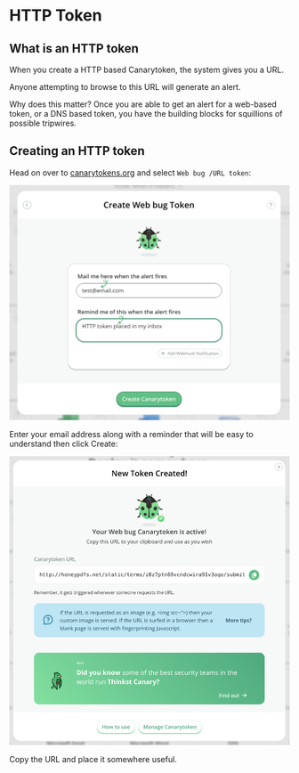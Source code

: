 # HTTP Token

## What is an HTTP token

When you create a HTTP based Canarytoken, the system gives you a URL.

Anyone attempting to browse to this URL will generate an alert.

Why does this matter? Once you are able to get an alert for a web-based token, or a DNS based token, you have the building blocks for squillions of possible tripwires.

## Creating an HTTP token

Head on over to [canarytokens.org](https://canarytokens.org/generate) and select `Web bug /URL token`:

![Creating an HTTP token](../.vuepress/images/http_token_creating.png)

Enter your email address along with a reminder that will be easy to understand then click Create:

![Created an HTTP token](../.vuepress/images/http_token_created.png)

Copy the URL and place it somewhere useful.
